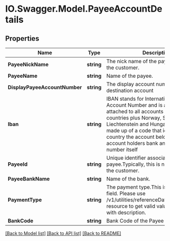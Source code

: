 # IO.Swagger.Model.PayeeAccountDetails
## Properties

Name | Type | Description | Notes
------------ | ------------- | ------------- | -------------
**PayeeNickName** | **string** | The nick name of the payee assigned by the customer. | [optional] 
**PayeeName** | **string** | Name of the payee. | [optional] 
**DisplayPayeeAccountNumber** | **string** | The display account number of the destination account | [optional] 
**Iban** | **string** | IBAN stands for International Bank Account Number and is a number attached to all accounts in the EU countries plus Norway, Switzerland, Liechtenstein and Hungary. The IBAN is made up of a code that identifies the country the account belongs to, the account holders bank and the account number itself | [optional] 
**PayeeId** | **string** | Unique identifier associated with the payee.Typically, this is not displayed to the customer. | [optional] 
**PayeeBankName** | **string** | Name of the bank. | [optional] 
**PaymentType** | **string** | The payment type.This is a reference data field. Please use /v1/utilities/referenceData/{paymentType} resource to get valid value of this field with description. | [optional] 
**BankCode** | **string** | Bank Code of the Payee | [optional] 

[[Back to Model list]](../README.md#documentation-for-models) [[Back to API list]](../README.md#documentation-for-api-endpoints) [[Back to README]](../README.md)

